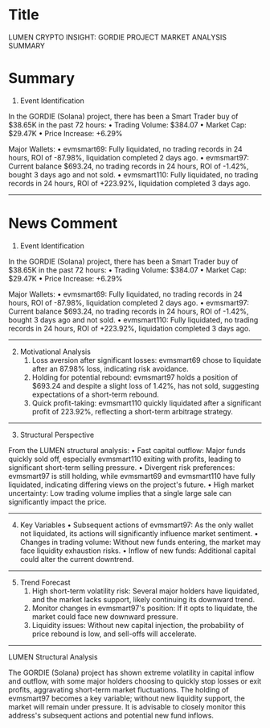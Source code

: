 # Title
LUMEN CRYPTO INSIGHT: GORDIE PROJECT MARKET ANALYSIS SUMMARY

# Summary
1. Event Identification

In the GORDIE (Solana) project, there has been a Smart Trader buy of $38.65K in the past 72 hours:
   • Trading Volume: $384.07
   • Market Cap: $29.47K
   • Price Increase: +6.29%

Major Wallets:
   • evmsmart69: Fully liquidated, no trading records in 24 hours, ROI of -87.98%, liquidation completed 2 days ago.
   • evmsmart97: Current balance $693.24, no trading records in 24 hours, ROI of -1.42%, bought 3 days ago and not sold.
   • evmsmart110: Fully liquidated, no trading records in 24 hours, ROI of +223.92%, liquidation completed 3 days ago.

---

# News Comment
1. Event Identification

In the GORDIE (Solana) project, there has been a Smart Trader buy of $38.65K in the past 72 hours:
   • Trading Volume: $384.07
   • Market Cap: $29.47K
   • Price Increase: +6.29%

Major Wallets:
   • evmsmart69: Fully liquidated, no trading records in 24 hours, ROI of -87.98%, liquidation completed 2 days ago.
   • evmsmart97: Current balance $693.24, no trading records in 24 hours, ROI of -1.42%, bought 3 days ago and not sold.
   • evmsmart110: Fully liquidated, no trading records in 24 hours, ROI of +223.92%, liquidation completed 3 days ago.

---

2. Motivational Analysis
   1. Loss aversion after significant losses: evmsmart69 chose to liquidate after an 87.98% loss, indicating risk avoidance.
   2. Holding for potential rebound: evmsmart97 holds a position of $693.24 and despite a slight loss of 1.42%, has not sold, suggesting expectations of a short-term rebound.
   3. Quick profit-taking: evmsmart110 quickly liquidated after a significant profit of 223.92%, reflecting a short-term arbitrage strategy.

---

3. Structural Perspective

From the LUMEN structural analysis:
   • Fast capital outflow: Major funds quickly sold off, especially evmsmart110 exiting with profits, leading to significant short-term selling pressure.
   • Divergent risk preferences: evmsmart97 is still holding, while evmsmart69 and evmsmart110 have fully liquidated, indicating differing views on the project's future.
   • High market uncertainty: Low trading volume implies that a single large sale can significantly impact the price.

---

4. Key Variables
   • Subsequent actions of evmsmart97: As the only wallet not liquidated, its actions will significantly influence market sentiment.
   • Changes in trading volume: Without new funds entering, the market may face liquidity exhaustion risks.
   • Inflow of new funds: Additional capital could alter the current downtrend.

---

5. Trend Forecast
   1. High short-term volatility risk: Several major holders have liquidated, and the market lacks support, likely continuing its downward trend.
   2. Monitor changes in evmsmart97's position: If it opts to liquidate, the market could face new downward pressure.
   3. Liquidity issues: Without new capital injection, the probability of price rebound is low, and sell-offs will accelerate.

---

LUMEN Structural Analysis

The GORDIE (Solana) project has shown extreme volatility in capital inflow and outflow, with some major holders choosing to quickly stop losses or exit profits, aggravating short-term market fluctuations. The holding of evmsmart97 becomes a key variable; without new liquidity support, the market will remain under pressure. It is advisable to closely monitor this address's subsequent actions and potential new fund inflows.
